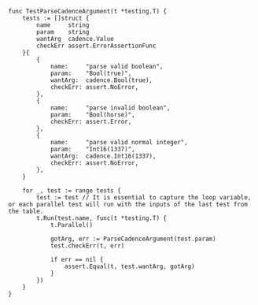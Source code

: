     func TestParseCadenceArgument(t *testing.T) {
        tests := []struct {
            name     string
            param    string
            wantArg  cadence.Value
            checkErr assert.ErrorAssertionFunc
        }{
            {
                name:     "parse valid boolean",
                param:    "Bool(true)",
                wantArg:  cadence.Bool(true),
                checkErr: assert.NoError,
            },
            {
                name:     "parse invalid boolean",
                param:    "Bool(horse)",
                checkErr: assert.Error,
            },
            {
                name:     "parse valid normal integer",
                param:    "Int16(1337)",
                wantArg:  cadence.Int16(1337),
                checkErr: assert.NoError,
            },
        }
    
        for _, test := range tests {
            test := test // It is essential to capture the loop variable, or each parallel test will run with the inputs of the last test from the table.
            t.Run(test.name, func(t *testing.T) {
                t.Parallel()
    
                gotArg, err := ParseCadenceArgument(test.param)
                test.checkErr(t, err)
    
                if err == nil {
                    assert.Equal(t, test.wantArg, gotArg)
                }
            })
        }
    }